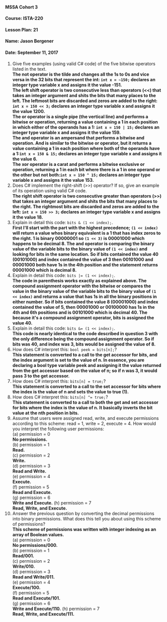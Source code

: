 #### MSSA Cohort 3
#### Course: ISTA-220
#### Lesson Plan: 21
#### Name: Jason Bergener
#### Date: September 11, 2017

1. Give five examples (using valid C# code) of the five bitwise operators listed in the text.  
**The not operator is the tilde and changes all the 1s to 0s and vice versa in the 32 bits that represent the int: `int x = ~150;` declares an integer type variable x and assigns it the value -151.**  
**The left shift operator is two consecutive less than operators (<<) that takes an integer argument and shits the bits that many places to the left. The leftmost bits are discarded and zeros are added to the right: `int x = 150 << 3;` declares an integer type variable x and assigns it the value 1200.**  
**The or operator is a single pipe (the vertical line) and performs a bitwise or operation, returning a value containing a 1 in each position in which either of the operands has a 1: `int x = 150 | 15;` declares an integer type variable x and assigns it the value 159.**  
**The and operator is an ampersand that performs a bitwise and operation. And is similar to the bitwise or operator, but it returns a value containing a 1 in each position where both of the operands have a 1:`int x = 150 & 15;` declares an integer type variable x and assigns it the value 6.**  
**The xor operator is a carat and performs a bitwise exclusive or operation, returning a 1 in each bit where there is a 1 in one operand or the other but not both:`int x = 150 ^ 15;` declares an integer type variable x and assigns it the value 153.**
1. Does C# implement the right-shift (>>) operator? If so, give an example of its operation using valid C# code.  
**The right shift operator is two consecutive greater than operators (>>) that takes an integer argument and shits the bits that many places to the right. The rightmost bits are discarded and zeros are added to the left: `int x = 150 >> 3;` declares an integer type variable x and assigns it the value 18.**
1. Explain in detail this code: `bits & (1 << index);`.  
**First I'll start with the part with the highest precedence; `(1 << index)` will return a value whos binary equivalent is a 1 that has index zeros to the right. 1 is binary 00000001 so `(1 << 3)` is 00001000 which happens to be decimal 8. The and operator is comparing the binary value of the variable bits to the binary value of `(1 << index)` and looking for bits in the same location. So if bits contained the value 40 (00101000) and index contained the value of 3 then 00101000 and 00001000 both have 1s in the 4th position and the statement returns 00001000 which is decimal 8.**
1. Explain in detail this code: `bits |= (1 << index);`.  
**The code in parenthesis works exactly as explained above. The compound assignment operator with the bitwise or compares the value in the binary value of the variable bits to the binary value of `(1 << index)` and returns a value that has 1s in all the binary positions in either number. So if bits contained the value 8 (00001000) and index contained the value of 5, then 00001000 or 00100000 has 1s in the 4th and 6th positions and is 00101000 which is decimal 40. The because it's a compound assignment operator, bits is assigned the value 40.**
1. Explain in detail this code: `bits &= (1 << index);`.  
**This code is nearly identical to the code described in question 3 with the only difference being the compound assignment operator. So if bits was 40, and index was 3, bits would be assigned the value of 8.**
1. How does C# interpret this: `bool peek = bits[n];`?  
**This statement is converted to a call to the get accessor for bits, and the index argument is set to the value of n. In essence, you are declaring a bool type variable peek and assigning it the value returned from the get accessor based on the value of n; so if n was 3, it would pass 3 to the get accessor.**
1. How does C# interpret this: `bits[n] = true;`?  
**This statement is converted to a call to the set accessor for bits where the index is the value of n and sets the value to true (1).**
1. How does C# interpret this: `bits[n] ^= true;`?  
**This statement is converted to a call to both the get and set accessor for bits where the index is the value of n. It basically inverts the bit value at the nth position in bits.**
1. Assume that users were assigned read, write, and execute permissions according to this scheme: read = 1, write = 2, execute = 4. How would you interpret the following user permissions:  
(a) permission = 0  
**No permissions.**  
(b) permission = 1  
**Read.**  
(c) permission = 2  
**Write.**  
(d) permission = 3  
**Read and Write.**  
(e) permission = 4  
**Execute.**  
(f) permission = 5  
**Read and Execute.**  
(g) permission = 6  
**Write and Execute.**
(h) permission = 7  
**Read, Write, and Execute.**
1. Answer the previous question by converting the decimal permissions into binary permissions. What does this tell you about using this scheme of permissions?  
**This scheme of permissions was written with integer indexing as an array of Boolean values.**  
(a) permission = 0  
**No permissions/000.**  
(b) permission = 1  
**Read/001.**  
(c) permission = 2  
**Write/010.**  
(d) permission = 3  
**Read and Write/011.**  
(e) permission = 4  
**Execute/100.**  
(f) permission = 5  
**Read and Execute/101.**  
(g) permission = 6  
**Write and Execute/110.**
(h) permission = 7  
**Read, Write, and Execute/111.**